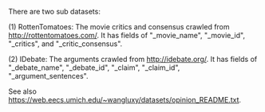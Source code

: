 There are two sub datasets:

(1) RottenTomatoes: The movie critics and consensus crawled from
http://rottentomatoes.com/. It has fields of "_movie_name", "_movie_id",
"_critics", and "_critic_consensus".

(2) IDebate: The arguments crawled from http://idebate.org/. It has fields of
"_debate_name", "_debate_id", "_claim", "_claim_id", "_argument_sentences".

See also https://web.eecs.umich.edu/~wangluxy/datasets/opinion_README.txt.
